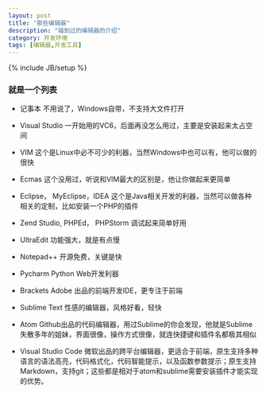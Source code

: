 ```yaml
---
layout: post
title: "那些编辑器"
description: "碰到过的编辑器的介绍"
category: 开发环境
tags: [编辑器,开发工具]
---
```

{% include JB/setup %}


### 就是一个列表
+ 记事本 
不用说了，Windows自带，不支持大文件打开

+ Visual Studio 
一开始用的VC6，后面再没怎么用过，主要是安装起来太占空间

+ VIM 
这个是Linux中必不可少的利器，当然Windows中也可以有，他可以做的很快

+ Ecmas 
这个没用过，听说和VIM最大的区别是，他让你做起来更简单

+ Eclipse， MyEclipse，IDEA
这个是Java相关开发的利器，当然可以做各种相关的定制，比如安装一个PHP的插件

+ Zend Studio, PHPEd， PHPStorm
调试起来简单好用

+ UltraEdit 
功能强大，就是有点慢

+ Notepad++
开源免费，关键是快

+ Pycharm 
Python Web开发利器

+ Brackets 
Adobe 出品的前端开发IDE，更专注于前端

+ Sublime Text
性感的编辑器，风格好看，轻快

+ Atom 
Github出品的代码编辑器，用过Sublime的你会发现，他就是Sublime失散多年的姐妹，界面很像，操作方式很像，就连快捷键和插件名都极其相似

+ Visual Studio Code
微软出品的跨平台编辑器，更适合于前端，原生支持多种语言的语法高亮，代码格式化，代码智能提示，以及函数参数提示；原生支持Markdown，支持git；这些都是相对于atom和sublime需要安装插件才能实现的优势。